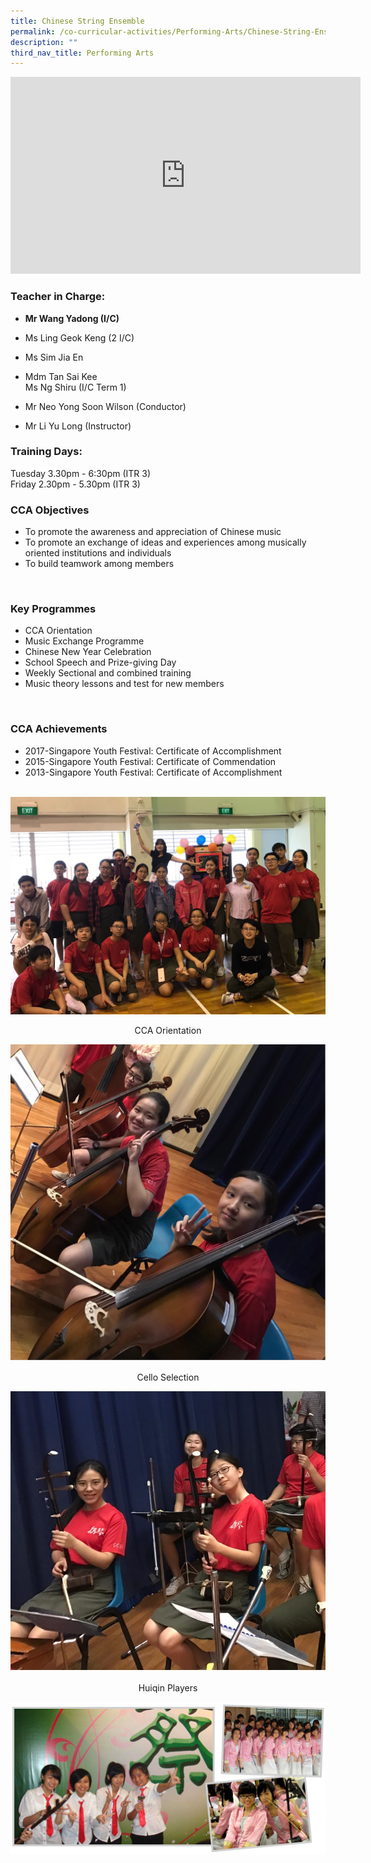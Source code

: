 ```yaml
---
title: Chinese String Ensemble
permalink: /co-curricular-activities/Performing-Arts/Chinese-String-Ensemble
description: ""
third_nav_title: Performing Arts
---
```

<iframe width="560" height="315" src="https://www.youtube.com/embed/Ds87K2L0rc8" title="YouTube video player" frameborder="0" allow="accelerometer; autoplay; clipboard-write; encrypted-media; gyroscope; picture-in-picture" allowfullscreen></iframe>

### Teacher in Charge:

  

*   **Mr Wang Yadong (I/C)**
*   Ms Ling Geok Keng (2 I/C)  
    
*   Ms Sim Jia En
*   Mdm Tan Sai Kee  
    Ms Ng Shiru (I/C Term 1)
*   Mr Neo Yong Soon Wilson (Conductor)
*   Mr Li Yu Long (Instructor)

  

### Training Days:

  

Tuesday 3.30pm - 6:30pm (ITR 3)  
Friday 2.30pm - 5.30pm (ITR 3)

###   CCA Objectives

  
*   To promote the awareness and appreciation of Chinese music
*   To promote an exchange of ideas and experiences among musically oriented institutions and individuals
*   To build teamwork among members

 

###   Key Programmes

  

*   CCA Orientation
*   Music Exchange Programme
*   Chinese New Year Celebration
*   School Speech and Prize-giving Day
*   Weekly Sectional and combined training
*   Music theory lessons and test for new members

 

###   CCA Achievements

  
*   2017-Singapore Youth Festival: Certificate of Accomplishment
*   2015-Singapore Youth Festival: Certificate of Commendation
*   2013-Singapore Youth Festival: Certificate of Accomplishment

  ![](/images/cca%20oreintation.jpeg)
<center> CCA Orientation </center>

![](/images/cello%20section.jpeg)
<center>Cello Selection</center>

![](/images/huqin%20players.jpeg)
<center>Huiqin Players</center>

![](/images/1-4.png)